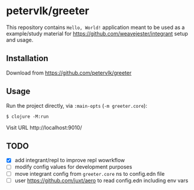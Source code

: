 # petervlk/greeter

This repository contains `Hello, World!` application meant to be used as a example/study material
for https://github.com/weavejester/integrant setup and usage.

## Installation

Download from https://github.com/petervlk/greeter

## Usage

Run the project directly, via `:main-opts` (`-m greeter.core`):

    $ clojure -M:run

Visit URL http://localhost:9010/

## TODO

- [x] add integrant/repl to improve repl wowrkflow
- [ ] modify config values for development purposes
- [ ] move integrant config from `greeter.core` ns to config.edn file
- [ ] user https://github.com/juxt/aero to read config.edn including env vars
